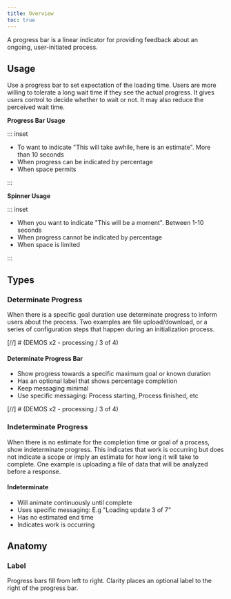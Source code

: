 ```yaml
---
title: Overview
toc: true
---
```


A progress bar is a linear indicator for providing feedback about an ongoing, user-initiated process.

## Usage

Use a progress bar to set expectation of the loading time. Users are more willing to tolerate a long wait time if they see the actual progress. It gives users control to decide whether to wait or not. It may also reduce the perceived wait time.

<div class="clr-row">
<div class="clr-col-md-12 clr-col-lg-6">
<div class="doc-height-100-container" cds-layout="p:xl"><doc-demo  demo="/demos/progress/labeled-css.html" toggle="false" /></div>

**Progress Bar Usage**

::: inset

<ul class="list">
<li>To want to indicate "This will take awhile, here is an estimate". More than 10 seconds</li>
<li>When progress can be indicated by percentage</li>
<li>When space permits</li>
</ul>

:::

</div>
<div class="clr-col-md-12 clr-col-lg-6">

<div class="doc-height-100-container" cds-layout="p-t:md"><doc-demo demo="/demos/spinner/page-css.html" toggle="false" /></div>

**Spinner Usage**

::: inset

<ul class="list">
<li>When you want to indicate "This will be a moment". Between 1-10 seconds</li>
<li>When progress cannot be indicated by percentage</li>
<li>When space is limited</li>
</ul>
:::

</div>
</div>

## Types

### Determinate Progress

When there is a specific goal duration use determinate progress to inform users about the process. Two examples are file upload/download, or a series of configuration steps that happen during an initialization process.

[//] # (DEMOS x2 - processing / 3 of 4)

#### Determinate Progress Bar

- Show progress towards a specific maximum goal or known duration
- Has an optional label that shows percentage completion
- Keep messaging minimal
- Use specific messaging: Process starting, Process finished, etc

<doc-demo src="/demos/progress/determinate-ng.html" demo="/demos/progress/determinate-css.html" toggle="false" />

[//] # (DEMOS x2 - processing / 3 of 4)

### Indeterminate Progress

When there is no estimate for the completion time or goal of a process, show indeterminate progress. This indicates that work is occurring but does not indicate a scope or imply an estimate for how long it will take to complete. One example is uploading a file of data that will be analyzed before a response.

#### Indeterminate

- Will animate continuously until complete
- Uses specific messaging: E.g "Loading update 3 of 7"
- Has no estimated end time
- Indicates work is occurring

<doc-demo src="/demos/progress/indeterminate-ng.html" demo="/demos/progress/indeterminate-css.html" toggle="false" />

## Anatomy

### Label

Progress bars fill from left to right. Clarity places an optional label to the right of the progress bar.

<doc-demo src="/demos/progress/labeled-ng.html" demo="/demos/progress/labeled-css.html" toggle="false" />
